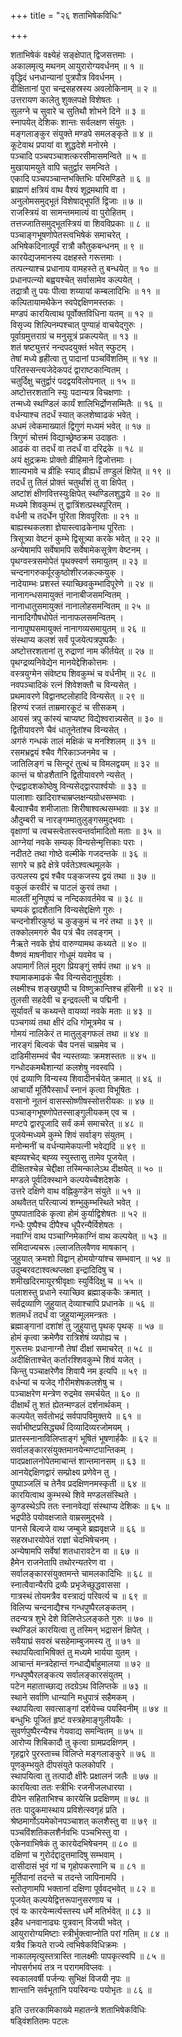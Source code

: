 +++
title = "२६ शताभिषेकविधिः"

+++
    
शताभिषेकं वक्ष्येहं सङ्क्षेपात् द्विजसत्तमाः ।  
अकालमृत्यु मथनम् आयुरारोग्यवर्धनम् ॥ १ ॥  
वृद्धिदं धनधान्यानां पुत्रपौत्र विवर्धनम् ।  
दीक्षितानां पुरा चन्द्रसहस्रस्य अवलोकिनाम् ॥ २ ॥  
उत्तरायण कालेतु शुक्लपक्षे विशेषतः ।  
सुलग्ने च सुवारे च सुतिथौ शोभने दिने ॥ ३ ॥  
स्नापयेत् देशिकः शान्तः सर्वलक्षण संयुतः ।  
मङ्गलाङ्कुर संयुक्ते मण्डपे समलङ्कृते ॥ ४ ॥  
कूटेवाथ प्रपायां वा शुद्धदेशे मनोरमे ।  
पञ्चादि पञ्चपञ्चाशत्करसीमासमन्विते ॥ ५ ॥  
मुखायामयुते वापि चतुर्द्वार समन्विते ।  
एकादि पञ्चपञ्चान्तभक्तिभिः परिमण्डिते ॥ ६ ॥  
ब्राह्मणं क्षत्रियं वाथ वैश्यं शूद्रमथापि वा ।  
अनुलोमसमुद्भूतं विशेषाद्भूपतिं द्विजाः ॥ ७ ॥  
राजस्त्रियं वा सामन्तममात्यं वा पुरोहितम् ।  
तत्तज्जातिसमुद्भूतस्त्रियं वा शिवविप्रकाः ॥ ८ ॥  
पञ्चाङ्गभूषणोपेतस्त्वभिषेकं समाचरेत् ।  
अभिषेकदिनात्पूर्वं रात्रौ कौतुकबन्धनम् ॥ ९ ॥  
कारयेद्यजमानस्य दक्षहस्ते गरूत्तमाः ।  
तत्पत्न्याश्च प्रधानाय वामहस्ते तु बन्धयेत् ॥ १० ॥  
प्रधानपत्न्यो बह्वयश्चेत् सर्वासामेव कल्पयेत् ।  
तद्रात्रौ तु पयः पीत्वा शय्यायां कम्बलादिभिः ॥ ११ ॥  
कल्पितायामथैकेन स्वपेद्दक्षिणमस्तकः ।  
मण्डपं कारयित्वाथ पूर्वोक्तविधिना यतम् ॥ १२ ॥  
विसृज्य शिल्पिनम्पश्चात् पुण्याहं वाचयेद्गुरुः ।  
पूर्वाग्रमुत्तराग्रं च मनुसूत्रं प्रकल्पयेत् ॥ १३ ॥  
शतं षष्ट्युत्तरं नन्दपदयुक्तं भवेत् स्फुटम् ।  
तेषां मध्ये हृहीत्वा तु पादानां पञ्चविंशतिम् ॥ १४ ॥  
परितस्सन्त्यजेदेकपदं द्वाराष्टकान्वितम् ।  
चतुर्दिक्षु चतुर्द्वारं पदद्वयविलोपनात् ॥ १५ ॥  
अष्टोत्तरशतानि स्युः पदान्यत्र विचक्षणाः ।  
तन्मध्ये स्थण्डिलं कार्यं शालिभिर्द्रोणसम्मितैः ॥ १६ ॥  
वर्धन्याश्च तदर्धं स्यात् कलशेष्वाढकं भवेत् ।  
अधमं त्वेकमाख्यातं द्विगुणं मध्यमं भवेत् ॥ १७ ॥  
त्रिगुणं चोत्तमं विद्याच्छ्रेष्ठक्रम उदाहृतः ।  
आढकं वा तदर्धं वा तदर्धं वा दरिद्रके ॥ १८ ॥  
अयं क्षुद्रक्रमः प्रोक्तो व्रीहिमाने द्विजोत्तमाः ।  
शाल्यभावे च व्रीहिः स्याद् व्रीह्यर्धं तण्डुलं क्षिपेत् ॥ १९ ॥  
तदर्धं तु तिलं प्रोक्तं चतुर्थांशं तु वा क्षिपेत् ।  
अष्टांशं क्षीणवित्तस्युःक्षिपेत् स्थण्डिलशुद्धये ॥ २० ॥  
मध्यमे शिवकुम्भं तु द्वात्रिंशत्प्रस्थपूरितम् ।  
वर्धनी च तदर्धेन पूरिता शिवपूरिताः ॥ २१ ॥  
बाह्यस्थकलशा ज्ञेयास्त्वाढकेनाथ पूरिताः ।  
त्रिसूत्र्या वेष्टनं कुम्भे द्विसूत्र्या करके भवेत् ॥ २२ ॥  
अन्येषामपि सर्वेषामपि सर्वेषामेकसूत्रेण वेष्टनम् ।  
पृथग्वस्त्रसमोपेतं पृथक्स्वर्ण समायुतम् ॥ २३ ॥  
चन्दनागरुकर्पूरकुष्ठोशीरजकल्कयुक् ।  
नादेयाम्भः प्रशस्तं स्याच्छिवकुम्भादिपूरेणे ॥ २४ ॥  
नानागन्धसमायुक्तं नानाबीजसमन्वितम् ।  
नानाधातुसमायुक्तं नानालोहसमन्वितम् ॥ २५ ॥  
नानादिगौषधोपेतं नानाफलसमन्वितम् ।  
नानापुष्पसमायुक्तं नानागव्यसमायुतम् ॥ २६ ॥  
संस्थाप्य कलशं सर्वं पूजयेत्पत्रपुष्पकैः ।  
अष्टोत्तरशतानां तु रुद्राणां नाम कीर्तयेत् ॥ २७ ॥  
पृथग्द्रव्यनिवेद्येन मानयेद्देशिकोत्तमः ।  
वस्त्रयुग्मेन संवेष्ट्य शिवकुम्भं च वर्धनीम् ॥ २८ ॥  
नवपञ्चादिकं रत्नं शिवेशक्तौ च विन्यसेत् ।  
प्रथमावरणे विद्वानष्टलोहादि विन्यसेत् ॥ २९ ॥  
हिरण्यं रजतं ताम्रमारकूटं च सीसकम् ।  
आयसं त्रपु कांस्यं चाप्यष्ट विद्येश्वरान्न्यसेत् ॥ ३० ॥  
द्वितीयावरणे चैवं धातूनेतांश्च विन्यसेत् ।  
अगरुं गन्धकं तालं मक्षिकं च मनश्शिलम् ॥ ३१ ॥  
रसमभ्रद्वयं श्चैव गैरिकाञ्जनमेव च ।  
जातिलिङ्गं च सिन्दूरं तुत्थं च विमलद्वयम् ॥ ३२ ॥  
कान्तं च षोडशैतानि द्वितीयावरणे न्यसेत् ।  
ऐन्द्रद्वादशकोष्ठेषु विन्यसेद्द्वारपार्श्वयोः ॥ ३३ ॥  
पालाशाः खादिराश्चाम्रप्लक्षन्यग्रोधसम्भवाः ।  
बैल्वाश्चैव शमीजाताः शिरीषाश्वत्थसम्भवाः ॥ ३४ ॥  
औदुम्बरी च नारङ्गम्मातुलुङ्गसमुद्भवाः ।  
वृक्षाणां च त्वचस्त्वेतास्त्वन्तर्वामादितो मताः ॥ ३५ ॥  
आग्नेयां नवके सम्यक् विन्यसेन्मृत्तिकाः पराः ।  
नदीतटे तथा गोष्ठे वल्मीके गजदन्तके ॥ ३६ ॥  
सागरे च ह्रदे क्षेत्रे पर्वतेऽश्वत्थमूलके ।  
उत्पलस्य द्वयं श्चैव पङ्कजस्य द्वयं तथा ॥ ३७ ॥  
वकुलं करवीरं च पाटलं कुरवं तथा ।  
मालतीं मुनिपुष्पं च नन्दिकावर्तमेव च ॥ ३८ ॥  
चम्पकं द्वादशैतानि विन्यसेद्दक्षिणे गुरुः ।  
चन्दनोशीरकुष्ठं च कुङ्कुमं च नरं तथा ॥ ३९ ॥  
तक्कोलमगरुं चैव पत्रं चैव लवङ्गम् ।  
नैऋते नवके ज्ञेयं वारुण्यामथ कथ्यते ॥ ४० ॥  
वैष्णवं माषनीवार गोधूमं यवमेव च ।  
अपामार्गं तिलं मुद्ग प्रियङ्गुं सर्षपं तथा ॥ ४१ ॥  
श्यामाकमाढकं चैव विन्यसेदानुपूर्वशः ।  
लक्ष्मीश्च शङ्खपुष्पी च विष्णुक्रान्तिश्च हंसिनी ॥ ४२ ॥  
तुलसी सहदेवी च इन्द्रवल्ली च पद्मिनी ।  
सूर्यावर्तं च कथ्यन्ते वायव्यां नवके मताः ॥ ४३ ॥  
पञ्चगव्यं तथा क्षीरं दधि गोमूत्रमेव च ।  
गोमयं नालिकेरं त मातुलुङ्गफलं तथा ॥ ४४ ॥  
नारङ्गं बिल्वकं चैव पनसं चाम्रमेव च ।  
दाडिमीसम्भवं चैव न्यस्तव्याः क्रमशस्ततः ॥ ४५ ॥  
गन्धोदकमथैशान्यां कलशेषु नवस्वपि ।  
एवं द्रव्याणि विन्यस्य शिवादीनर्चयेत् क्रमात् ॥ ४६ ॥  
आचार्यो मूर्तिपैस्सार्धं स्नानं कृत्वा विभूषितः ।  
वसानो नूतनं वासस्सोष्णीषस्सोत्तरीयकः ॥ ४७ ॥  
पञ्चाङ्गभूषणोपेतस्साङ्गुलीयकम् एव च ।  
मण्टपे द्वारपूजादि सर्वं कर्म समाचरेत् ॥ ४८ ॥  
पूजयेन्मध्यमे कुम्भे शिवं सर्वाङ्ग संयुतम् ।  
मनोन्मनीं च वर्धन्यामेकपत्नी भवेद्यदि ॥ ४९ ॥  
बह्व्यश्चेद् बह्व्य स्युस्तासु तामेव पूजयेत् ।  
दीक्षितश्चेन्न चेद्दीक्षा तस्मिन्कालेऽथ दीक्षयेत् ॥ ५० ॥  
मण्डले पूर्वदिक्स्थाने कल्पयेच्चैशदेशके ।  
उत्तरे दक्षिणे वाथ वह्निकुण्डेन संयुते ॥ ५१ ॥  
अथवैतत् परित्याज्यं शम्भुकुम्भस्थिते भवेत् ।  
पुष्पपातादिकं कृत्वा होमं कुर्याद्विशेषतः ॥ ५२ ॥  
गन्धैः पुष्पैश्च दीपैश्च धूपैरन्यैर्विशेषतः ।  
नवाग्निं वाथ पञ्चाग्निमेकाग्निं वाथ कल्पयेत् ॥ ५३ ॥  
समिदाज्यचरू।ल्लाजतिलवैणव माषकान् ।  
जुहुयात् क्रमशो विद्वान् होमयोग्यांश्च सम्भवान् ॥ ५४ ॥  
उदुम्बरवटाश्वत्थप्लक्षा इन्द्रादिदिषु च ।  
शमीखदिरमायूरश्रीवृक्षाः स्युर्विदिक्षु च ॥ ५५ ॥  
पलाशस्तु प्रधाने स्याच्छिव ब्रह्माङ्ककैः क्रमात् ।  
सर्वद्रव्याणि जुहुयात् देव्याश्चापि प्रधानके ॥ ५६ ॥  
शतमर्धं तदर्धं वा जुहुयान्मूलमन्त्रतः ।  
ब्रह्माङ्गानां दशांशं तु जुहुयात्तु पृथक् पृथक् ॥ ५७ ॥  
होमं कृत्वा क्रमेणैव रात्रिशेषं व्यपोह्य च ।  
गुरूत्तमः प्रधानाग्नौ तेषां दीक्षां समाचरेत् ॥ ५८ ॥  
अदीक्षिताश्चेत् कर्तारश्शिवकुम्भे शिवं यजेत् ।  
किन्तु पञ्चाक्षरेणैव शिवायै नम इत्यपि ॥ ५९ ॥  
वर्धन्यां च यजेद् गौरीमशेषकलशेषु च ।  
पञ्चाक्षरेण मन्त्रेण रुद्रमेव समर्चयेत् ॥ ६० ॥  
दीक्षार्थं तु शतं ह्येतन्मण्डलं दर्शनार्थकम् ।  
कल्पयेत् सर्वतोभद्रं सर्वपापविमुक्तये ॥ ६१ ॥  
सर्वाभीष्टप्रसिद्ध्यर्थं दिव्यादिव्यरजोमयम् ।  
प्रातस्स्नानाविलिप्ताङ्गं भूषितं भूषणार्हकैः ॥ ६२ ॥  
सर्वालङ्कारसंयुक्तमानयेन्मण्टपान्तिकम् ।  
पादप्रक्षालनोपेतमाचान्तं शान्तमानसम् ॥ ६३ ॥  
आनयेद्दक्षिणद्वारं सम्प्रोक्ष्य प्रणेवेन तु ।  
पुष्पाञ्जलिं च तेनैव प्रदक्षिणनमस्कृती ॥ ६४ ॥  
कारयित्वाथ कुम्भस्थे शिवे मण्डलसंस्थिते ।  
कुण्डस्थेऽपि ततः स्नानवेद्यां संस्थाप्य देशिकः ॥ ६५ ॥  
भद्रपीठे पयोवक्षजाते वाम्रसमुद्भवे ।  
पानसे बिल्वजे वाथ जम्बुजे ब्रह्मवृक्षजे ॥ ६६ ॥  
सहस्रधारयोपेतं राज्ञां चेदभिषेचनम् ।  
अन्येषामपि सर्वेषां शतधारावटेन वा ॥ ६७ ॥  
हैमेन राजनेतापि तथोरन्यतरेण वा ।  
सर्वालङ्कारसंयुक्तमन्ते चामलकादिभिः ॥ ६८ ॥  
स्नात्वैवान्यैरपि द्रव्यैः प्रभृजेच्छुद्धवाससा ।  
गात्रस्थं तोयमत्रैव वस्त्राद्यं परिवर्त्य च ॥ ६९ ॥  
विलिप्य चन्दनाद्यैश्च गन्धपुष्पैरलङ्कतम् ।  
तदन्यत्र शुभे देशे विलिप्तेऽलङ्कते गुरुः ॥ ७० ॥  
स्थण्डिलं कारयित्वा तु तस्मिन् भद्रासनं क्षिपेत् ।  
सवैयाघ्रं सवस्रं चसहेमाम्बुजमस्य तु ॥ ७१ ॥  
स्थापयित्वाभिषिक्तं तु मध्यमे भार्यया युतम् ।  
आचान्तं मन्त्रदेहान्तं गन्धाद्यैर्बाहुमालया ॥ ७२ ॥  
गन्धपुष्पैरलङ्कत्य सर्वालङ्कारसंयुतम् ।  
पटेन महाताच्छाद्य तदग्रेऽथ विलिप्तके ॥ ७३ ॥  
स्थाने सर्वाणि धान्यानि मधुपात्रं सहैमकम् ।  
स्थापयित्वा सवत्साङ्गां दर्शयेच्च पयस्विनीम् ॥ ७४ ॥  
बन्धुभिः पूजितं हृष्टं वस्त्रहेमाङ्गुलीयकैः ।  
सुवर्णपुष्पैरन्यैश्च गेयवाद्य समन्वितम् ॥ ७५ ॥  
आरोप्य शिबिकादौ तु कृत्वा ग्रामप्रदक्षिणम् ।  
गृहद्वारे पुरस्ताच्च विलिप्ते मङ्गलाङ्कुरे ॥ ७६ ॥  
पूणकुम्भयुते दीपसंयुते फलकोपरि ।  
स्थापयित्वा तु तत्पादौ क्षीरैः प्रक्षालनं जलैः ॥ ७७ ॥  
कारयित्वा ततः स्त्रीभिः रजनीजलधारया ।  
दीपेन सहिताभिश्च कारयेत्त्रि प्रदक्षिणम् ॥ ७८ ॥  
ततः पादुकमास्थाय प्रविशेत्स्वगृहं प्रति ।  
श्रेष्ठमार्गोऽयमेकोनपञ्चाशत् कलशैस्तु वा ॥ ७९ ॥  
पञ्चविंशतिकलशैर्नवभिः पञ्चभिस्तु वा ।  
एकेनवाभिषेकं तु कारयेदभिषेचनम् ॥ ८० ॥  
दक्षिणां च गुरोर्दद्दादुत्तमादिषु सम्भवाम् ।  
दासीदासं भुवं गां च गृहोपकरणानि च ॥ ८१ ॥  
मूर्तिपानां तदन्ते च तदन्ते जापिनामपि ।  
स्तोतृणामपि भक्तानां दक्षिणा पूर्ववद्भवेत् ॥ ८२ ॥  
पूजयेत् कल्पयेद्वित्तरूपानुसरणाय च ।  
एवं यः कारयेन्मर्त्यस्तस्य धर्मे मतिर्भवेत् ॥ ८३ ॥  
इहैव धनवानाढ्यः पुत्रवान् विजयी भवेत् ।  
आयुरारोग्यमिष्टाः स्त्रीर्भुक्त्वाप्नोति परां गतिम् ॥ ८४ ॥  
यत्रैव क्रियते राज्ये त्वभिषेकविधिक्रमः ।  
नाकालमृत्युस्तत्रास्ति नालक्ष्मीः पापकृत्स्वपि ॥ ८५ ॥  
नोपसर्गभयं तत्र न परागमविप्लवः ।  
स्वकालवर्षी पर्जन्यः सुभिक्षं विजयी नृपः ॥  
शान्तानि सर्वभूतानि पयस्विन्यः पयोभृतः ॥ ८६ ॥  
    
इति उत्तरकामिकाख्ये महातन्त्रे शताभिषेकविधिः  
षड्विंशतितमः पटलः  
    
    
    